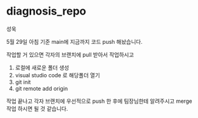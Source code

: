 # diagnosis_repo

성욱

5월 29일 아침 기준 main에 지금까지 코드 push 해놨습니다.

작업할 거 있으면 각자의 브랜치에 pull 받아서 작업하시고
1. 로컬에 새로운 폴더 생성
2. visual studio code 로 해당폴더 열기
3. git init
4. git remote add origin

작업 끝나고 각자 브랜치에 우선적으로 push 한 후에 팀장님한테 알려주시고 merge 작업 하시면 될 것 같습니다.
